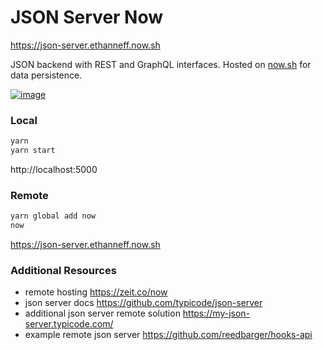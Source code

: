 # JSON Server Now

https://json-server.ethanneff.now.sh

JSON backend with REST and GraphQL interfaces. Hosted on [now.sh](https://zeit.co/now) for data persistence.

[![image](https://i.imgur.com/pNpXXfG.png)](https://json-server.ethanneff.now.sh)


### Local

```sh
yarn
yarn start
```

http://localhost:5000

### Remote

```sh
yarn global add now
now
```

https://json-server.ethanneff.now.sh

### Additional Resources

- remote hosting https://zeit.co/now
- json server docs https://github.com/typicode/json-server
- additional json server remote solution https://my-json-server.typicode.com/
- example remote json server https://github.com/reedbarger/hooks-api
